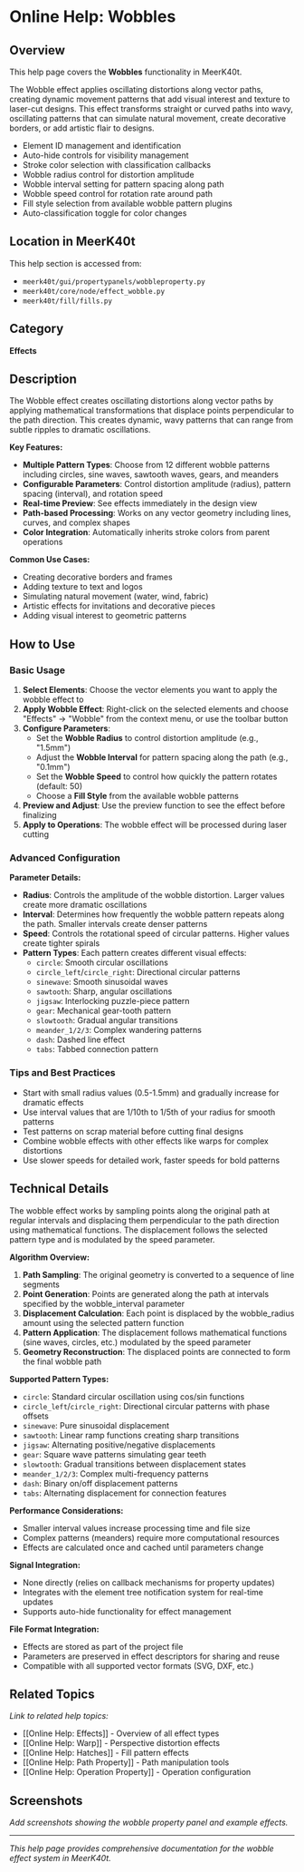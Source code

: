 # Online Help: Wobbles

## Overview

This help page covers the **Wobbles** functionality in MeerK40t.

The Wobble effect applies oscillating distortions along vector paths, creating dynamic movement patterns that add visual interest and texture to laser-cut designs. This effect transforms straight or curved paths into wavy, oscillating patterns that can simulate natural movement, create decorative borders, or add artistic flair to designs.

- Element ID management and identification
- Auto-hide controls for visibility management
- Stroke color selection with classification callbacks
- Wobble radius control for distortion amplitude
- Wobble interval setting for pattern spacing along path
- Wobble speed control for rotation rate around path
- Fill style selection from available wobble pattern plugins
- Auto-classification toggle for color changes

## Location in MeerK40t

This help section is accessed from:
- `meerk40t/gui/propertypanels/wobbleproperty.py`
- `meerk40t/core/node/effect_wobble.py`
- `meerk40t/fill/fills.py`

## Category

**Effects**

## Description

The Wobble effect creates oscillating distortions along vector paths by applying mathematical transformations that displace points perpendicular to the path direction. This creates dynamic, wavy patterns that can range from subtle ripples to dramatic oscillations.

**Key Features:**
- **Multiple Pattern Types**: Choose from 12 different wobble patterns including circles, sine waves, sawtooth waves, gears, and meanders
- **Configurable Parameters**: Control distortion amplitude (radius), pattern spacing (interval), and rotation speed
- **Real-time Preview**: See effects immediately in the design view
- **Path-based Processing**: Works on any vector geometry including lines, curves, and complex shapes
- **Color Integration**: Automatically inherits stroke colors from parent operations

**Common Use Cases:**

- Creating decorative borders and frames
- Adding texture to text and logos
- Simulating natural movement (water, wind, fabric)
- Artistic effects for invitations and decorative pieces
- Adding visual interest to geometric patterns

## How to Use

### Basic Usage

1. **Select Elements**: Choose the vector elements you want to apply the wobble effect to
2. **Apply Wobble Effect**: Right-click on the selected elements and choose "Effects" → "Wobble" from the context menu, or use the toolbar button
3. **Configure Parameters**:
   - Set the **Wobble Radius** to control distortion amplitude (e.g., "1.5mm")
   - Adjust the **Wobble Interval** for pattern spacing along the path (e.g., "0.1mm")
   - Set the **Wobble Speed** to control how quickly the pattern rotates (default: 50)
   - Choose a **Fill Style** from the available wobble patterns
4. **Preview and Adjust**: Use the preview function to see the effect before finalizing
5. **Apply to Operations**: The wobble effect will be processed during laser cutting

### Advanced Configuration

**Parameter Details:**
- **Radius**: Controls the amplitude of the wobble distortion. Larger values create more dramatic oscillations
- **Interval**: Determines how frequently the wobble pattern repeats along the path. Smaller intervals create denser patterns
- **Speed**: Controls the rotational speed of circular patterns. Higher values create tighter spirals
- **Pattern Types**: Each pattern creates different visual effects:
  - `circle`: Smooth circular oscillations
  - `circle_left`/`circle_right`: Directional circular patterns
  - `sinewave`: Smooth sinusoidal waves
  - `sawtooth`: Sharp, angular oscillations
  - `jigsaw`: Interlocking puzzle-piece pattern
  - `gear`: Mechanical gear-tooth pattern
  - `slowtooth`: Gradual angular transitions
  - `meander_1/2/3`: Complex wandering patterns
  - `dash`: Dashed line effect
  - `tabs`: Tabbed connection pattern

### Tips and Best Practices

- Start with small radius values (0.5-1.5mm) and gradually increase for dramatic effects
- Use interval values that are 1/10th to 1/5th of your radius for smooth patterns
- Test patterns on scrap material before cutting final designs
- Combine wobble effects with other effects like warps for complex distortions
- Use slower speeds for detailed work, faster speeds for bold patterns

## Technical Details

The wobble effect works by sampling points along the original path at regular intervals and displacing them perpendicular to the path direction using mathematical functions. The displacement follows the selected pattern type and is modulated by the speed parameter.

**Algorithm Overview:**
1. **Path Sampling**: The original geometry is converted to a sequence of line segments
2. **Point Generation**: Points are generated along the path at intervals specified by the wobble_interval parameter
3. **Displacement Calculation**: Each point is displaced by the wobble_radius amount using the selected pattern function
4. **Pattern Application**: The displacement follows mathematical functions (sine waves, circles, etc.) modulated by the speed parameter
5. **Geometry Reconstruction**: The displaced points are connected to form the final wobble path

**Supported Pattern Types:**
- `circle`: Standard circular oscillation using cos/sin functions
- `circle_left`/`circle_right`: Directional circular patterns with phase offsets
- `sinewave`: Pure sinusoidal displacement
- `sawtooth`: Linear ramp functions creating sharp transitions
- `jigsaw`: Alternating positive/negative displacements
- `gear`: Square wave patterns simulating gear teeth
- `slowtooth`: Gradual transitions between displacement states
- `meander_1/2/3`: Complex multi-frequency patterns
- `dash`: Binary on/off displacement patterns
- `tabs`: Alternating displacement for connection features

**Performance Considerations:**
- Smaller interval values increase processing time and file size
- Complex patterns (meanders) require more computational resources
- Effects are calculated once and cached until parameters change

**Signal Integration:**
- None directly (relies on callback mechanisms for property updates)
- Integrates with the element tree notification system for real-time updates
- Supports auto-hide functionality for effect management

**File Format Integration:**
- Effects are stored as part of the project file
- Parameters are preserved in effect descriptors for sharing and reuse
- Compatible with all supported vector formats (SVG, DXF, etc.)

## Related Topics

*Link to related help topics:*

- [[Online Help: Effects]] - Overview of all effect types
- [[Online Help: Warp]] - Perspective distortion effects
- [[Online Help: Hatches]] - Fill pattern effects
- [[Online Help: Path Property]] - Path manipulation tools
- [[Online Help: Operation Property]] - Operation configuration

## Screenshots

*Add screenshots showing the wobble property panel and example effects.*

---

*This help page provides comprehensive documentation for the wobble effect system in MeerK40t.*
